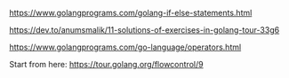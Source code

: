 https://www.golangprograms.com/golang-if-else-statements.html

https://dev.to/anumsmalik/11-solutions-of-exercises-in-golang-tour-33g6

https://www.golangprograms.com/go-language/operators.html

Start from here: https://tour.golang.org/flowcontrol/9